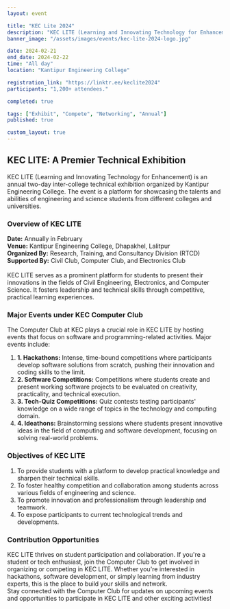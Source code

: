 ```yaml
---
layout: event

title: "KEC Lite 2024"
description: "KEC LITE (Learning and Innovating Technology for Enhancement) is an annual two-day inter-college technical exhibition organized by Kantipur Engineering College. The event is a platform for showcasing the talents and abilities of engineering and science students from different colleges and universities."
banner_image: "/assets/images/events/kec-lite-2024-logo.jpg"

date: 2024-02-21
end_date: 2024-02-22
time: "All day"
location: "Kantipur Engineering College"

registration_link: "https://linktr.ee/keclite2024"
participants: "1,200+ attendees."

completed: true

tags: ["Exhibit", "Compete", "Networking", "Annual"]
published: true 

custom_layout: true
---
```


<!-- Content -->
<div class="container py-10 px-2 mx-auto items-center">
  <h2 class="text-5xl font-bold text-[{{site.text-colors.darkblue}}] text-center mb-8">
    KEC LITE: A Premier Technical Exhibition
  </h2>
    
  <!-- Image Needs to be changed later-->
  <div class="w-full h-[518.54px] bg-cover bg-center rounded-[24px] mx-auto" style="background-image: url('../assets/images/events/kec-lite-2024.png'); background-size: contain; background-repeat: no-repeat;">
  </div>


  <!-- Description -->
  <p class="text-[16px] leading-[120%] font-normal text-black mx-auto mt-4">
    KEC LITE (Learning and Innovating Technology for Enhancement) is an annual two-day inter-college technical exhibition organized by Kantipur Engineering College. The event is a platform for showcasing the talents and abilities of engineering and science students from different colleges and universities.
  </p>

  <!-- Overview -->
  <div class="mx-auto mt-4">
    <h3 class="text-[24px] font-bold text-black">Overview of KEC LITE</h3>
    <p class="text-[16px] leading-[120%] font-normal text-black">
      <b>Date:</b> Annually in February<br>
      <b>Venue:</b> Kantipur Engineering College, Dhapakhel, Lalitpur<br>
      <b>Organized By:</b> Research, Training, and Consultancy Division (RTCD)<br>
      <b>Supported By:</b> Civil Club, Computer Club, and Electronics Club<br><br>
      KEC LITE serves as a prominent platform for students to present their innovations in the fields of Civil Engineering, Electronics, and Computer Science. It fosters leadership and technical skills through competitive, practical learning experiences.
    </p>
  </div>

  <!-- Events -->
  <div class="mx-auto mt-4">
    <h3 class="text-[24px] font-bold text-black">Major Events under KEC Computer Club</h3>
    <p class="text-[16px] leading-[120%] font-normal text-black">
      The Computer Club at KEC plays a crucial role in KEC LITE by hosting events that focus on software and programming-related activities. Major events include:
      <br>
      <ol> <!-- Couldn't find a simple better way to make the numbering bold -->
        <li><strong>1. Hackathons:</strong> Intense, time-bound competitions where participants develop software solutions from scratch, pushing their innovation and coding skills to the limit.</li>
        <li><strong>2. Software Competitions:</strong> Competitions where students create and present working software projects to be evaluated on creativity, practicality, and technical execution.</li>
        <li><strong>3. Tech-Quiz Competitions:</strong> Quiz contests testing participants' knowledge on a wide range of topics in the technology and computing domain.</li>
        <li><strong>4. Ideathons:</strong> Brainstorming sessions where students present innovative ideas in the field of computing and software development, focusing on solving real-world problems.</li>
      </ol>
    </p>
  </div>

  <!-- Objectives-->
  <div class="mx-auto mt-4">
    <h3 class="text-[24px] font-bold text-black">Objectives of KEC LITE</h3>
    <ol class="list-decimal list-inside">
        <li>To provide students with a platform to develop practical knowledge and sharpen their technical skills.</li>
        <li>To foster healthy competition and collaboration among students across various fields of engineering and science.</li>
        <li>To promote innovation and professionalism through leadership and teamwork.</li>
        <li>To expose participants to current technological trends and developments.</li>
    </ol>
  </div>

  <!-- Contributing -->
  <div class="mx-auto mt-4">
    <h3 class="text-[24px] font-bold text-black">Contribution Opportunities</h3>
    <p class="text-[16px] leading-[120%] font-normal text-black">
      KEC LITE thrives on student participation and collaboration. If you're a student or tech enthusiast, join the Computer Club to get involved in organizing or competing in KEC LITE. Whether you're interested in hackathons, software development, or simply learning from industry experts, this is the place to build your skills and network.<br>Stay connected with the Computer Club for updates on upcoming events and opportunities to participate in KEC LITE and other exciting activities!
    </p>
  </div>
</div>
